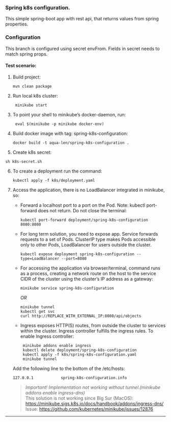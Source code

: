 ### Spring k8s configuration.
This simple spring-boot app with rest api, that returns values from spring properties.

### Configuration
This branch is configured using secret envFrom. Fields in secret needs to match spring props.

#### Test scenario:

1. Build project:
    ```
    mvn clean package
    ```
2. Run local k8s cluster:
   ```
    minikube start
   ```
3. To point your shell to minikube’s docker-daemon, run:
   ```
    eval $(minikube -p minikube docker-env)
   ```
4. Build docker image with tag: spring-k8s-configuration:
   ```
   docker build -t aqua-len/spring-k8s-configuration .
   ```
5. Create k8s secret:
  ```
  sh k8s-secret.sh
  ```
6. To create a deployment run the command:
   ```
   kubectl apply -f k8s/deployment.yaml
   ```
7. Access the application, there is no LoadBalancer integrated in minikube, so:
   - Forward a localhost port to a port on the Pod. Note: kubectl port-forward does not return. 
      Do not close the terminal:
      ```
      kubectl port-forward deployment/spring-k8s-configuration 8080:8080
      ```
   - For long term solution, you need to expose app.
      Service forwards requests to a set of Pods. ClusterIP type makes Pods accessible only to other Pods,
      LoadBalancer for users outside the cluster.
      ```
      kubectl expose deployment spring-k8s-configuration --type=LoadBalancer --port=8080
      ```
   - For accessing the application via browser/terminal, command runs as a process,
   creating a network route on the host to the service CIDR of the cluster using the cluster’s IP address
   as a gateway:
     ```
     minikube service spring-k8s-configuration
     ```
     *OR*
     ```
     minikube tunnel
     kubectl get svc
     curl http://REPLACE_WITH_EXTERNAL_IP:8080/api/objects
     ```

   - Ingress exposes HTTP(S) routes, from outside the cluster to services within the cluster.
   Ingress controller fulfills the ingress rules. To enable Ingress controller:
      ```
       minikube addons enable ingress
       kubectl delete deployment/spring-k8s-configuration
       kubectl apply -f k8s/spring-k8s-configuration.yaml
       minikube tunnel
      ```
     
    Add the following line to the bottom of the /etc/hosts:
      ```
      127.0.0.1            spring-k8s-configuration.info
      ```
    >*Important! Implementation not working without tunnel.(minikube addons enable ingress-dns)* \
    >This solution is not working since Big Sur (MacOS): https://minikube.sigs.k8s.io/docs/handbook/addons/ingress-dns/ \
    >Issue: https://github.com/kubernetes/minikube/issues/12876
---